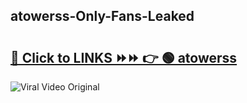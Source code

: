 
 ## atowerss-Only-Fans-Leaked

# <h2><a href="https://clipsfans.com/atowerss&ref=git">🔗 Click to LINKS ⏩⏩ 👉 🟢 atowerss </a></h2>

<a href="https://clipsfans.com/atowerss&ref=git" rel="nofollow" data-target="animated-image.originalLink"><img src="https://i.ibb.co.com/xMMVF88/686577567.gif" alt="Viral Video Original" style="max-width: 100%; display: inline-block;" data-target="animated-image.originalImage"></a>
